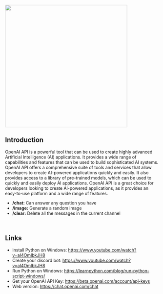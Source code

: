<img src="https://user-images.githubusercontent.com/83751620/212253036-ace9520e-ea5f-4eb1-bf53-265d471e336d.png" width="400"></img>

## Introduction
OpenAI API is a powerful tool that can be used to create highly advanced Artificial Intelligence (AI) applications. It provides a wide range of capabilities and features that can be used to build sophisticated AI systems. OpenAI API offers a comprehensive suite of tools and services that allow developers to create AI-powered applications quickly and easily. It also provides access to a library of pre-trained models, which can be used to quickly and easily deploy AI applications. OpenAI API is a great choice for developers looking to create AI-powered applications, as it provides an easy-to-use platform and a wide range of features.
- **/chat:** Can answer any question you have
- **/image:** Generate a random image 
- **/clear:** Delete all the messages in the current channel

<br>

## Links
- Install Python on Windows: https://www.youtube.com/watch?v=aI4OmIbkJH8
- Create your discord bot: https://www.youtube.com/watch?v=aI4OmIbkJH8
- Run Python on Windows: https://learnpython.com/blog/run-python-script-windows/
- Get your OpenAI API Key: https://beta.openai.com/account/api-keys
- Web version: https://chat.openai.com/chat
